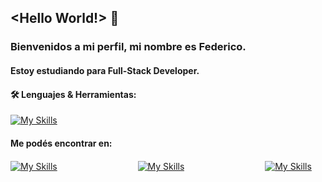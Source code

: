 ## <Hello World!> 👋

### Bienvenidos a mi perfil, mi nombre es __Federico__.

#### Estoy estudiando para Full-Stack Developer.


#### :hammer_and_wrench: Lenguajes & Herramientas:

[![My Skills](https://skillicons.dev/icons?i=js,html,css,git,nodejs,react,bootstrap,heroku,md,github,vscode,ps,figma)](https://skillicons.dev)


#### Me podés encontrar en:

[![My Skills](https://skillicons.dev/icons?i=linkedin)](https://www.linkedin.com/in/sommafederico1/)ㅤㅤㅤㅤㅤㅤㅤㅤㅤㅤ[![My Skills](https://skillicons.dev/icons?i=instagram)](https://www.instagram.com/somma.federico/)‍‍‍‍‍‍‍‍‍‍ㅤㅤㅤㅤㅤㅤㅤㅤㅤㅤ[![My Skills](https://skillicons.dev/icons?i=twitter)](https://twitter.com/sommafeder1co)

